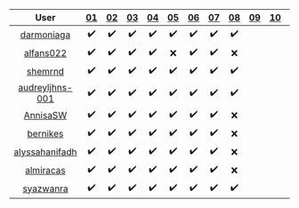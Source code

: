 User | [01](https://github.com/dudung/fi4002-01-2023-2/issues/1) | [02](https://github.com/dudung/fi4002-01-2023-2/issues/2) | [03](https://github.com/dudung/fi4002-01-2023-2/issues/3) | [04](https://github.com/dudung/fi4002-01-2023-2/issues/4) | [05](https://github.com/dudung/fi4002-01-2023-2/issues/5) | [06](https://github.com/dudung/fi4002-01-2023-2/issues/6) | [07](https://github.com/dudung/fi4002-01-2023-2/issues/7) | [08](https://github.com/dudung/fi4002-01-2023-2/issues/8) | [09](https://github.com/dudung/fi4002-01-2023-2/issues/9) | [10](https://github.com/dudung/fi4002-01-2023-2/issues/10) | [11](https://github.com/dudung/fi4002-01-2023-2/issues/11)
:-: | :-: | :-: | :-: | :-: | :-: | :-: | :-: | :-: | :-: | :-: | :-:
[darmoniaga](https://github.com/darmoniaga) | ✔️ | ✔️ | ✔️ | ✔️ | ✔️ | ✔️ | ✔️ | ✔️
[alfans022](https://github.com/alfans022) | ✔️ | ✔️ | ✔️ | ✔️ | ❌ | ✔️ | ✔️ | ❌
[shemrnd](https://github.com/shemrnd) | ✔️ | ✔️ | ✔️ | ✔️ | ✔️ | ✔️ | ✔️ | ✔️
[audreyljhns-001](https://github.com/audreyljhns-001) | ✔️ | ✔️ | ✔️ | ✔️ | ✔️ | ✔️ | ✔️ | ✔️
[AnnisaSW](https://github.com/AnnisaSW) | ✔️ | ✔️ | ✔️ | ✔️ | ✔️ | ✔️ | ✔️ | ❌
[bernikes](https://github.com/bernikes) | ✔️ | ✔️ | ✔️ | ✔️ | ✔️ | ✔️ | ✔️ | ❌
[alyssahanifadh](https://github.com/alyssahanifadh) | ✔️ | ✔️ | ✔️ | ✔️ | ✔️ | ✔️ | ✔️ | ❌
[almiracas](https://github.com/almiracas) | ✔️ | ✔️ | ✔️ | ✔️ | ✔️ | ✔️ | ✔️ | ❌
[syazwanra](https://github.com/syazwanra) | ✔️ | ✔️ | ✔️ | ✔️ | ✔️ | ✔️ | ✔️ | ✔️
